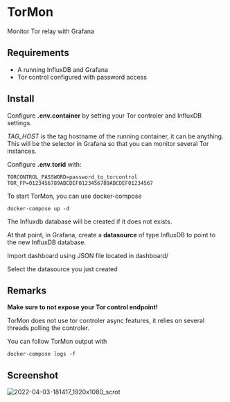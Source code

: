 # TorMon

Monitor Tor relay with Grafana

## Requirements

* A running InfluxDB and Grafana
* Tor control configured with password access

## Install

Configure __.env.container__ by setting your Tor controler and InfluxDB settings.

*TAG_HOST* is the tag hostname of the running container, it can be anything. This will be the selector in Grafana so that you can monitor several Tor instances.

Configure __.env.torid__ with:

    TORCONTROL_PASSWORD=password_to_torcontrol
    TOR_FP=0123456789ABCDEF0123456789ABCDEF01234567

To start TorMon, you can use docker-compose

    docker-compose up -d

The Influxdb database will be created if it does not exists.

At that point, in Grafana, create a __datasource__ of type InfluxDB to point to the new InfluxDB database.

Import dashboard using JSON file located in dashboard/

Select the datasource you just created

## Remarks

__Make sure to not expose your Tor control endpoint!__

TorMon does not use tor controler async features, it relies on several threads polling the controler.

You can follow TorMon output with

    docker-compose logs -f

## Screenshot

![2022-04-03-181417_1920x1080_scrot](https://user-images.githubusercontent.com/490053/161437463-cd96d47a-1388-4d8c-88e2-87784475e396.png)

